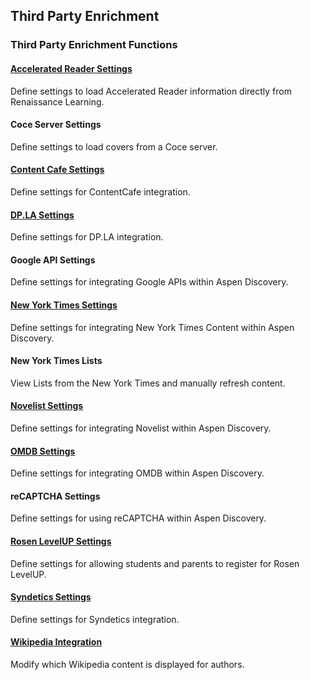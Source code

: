## Third Party Enrichment

### Third Party Enrichment Functions

#### [Accelerated Reader Settings](/Admin/HelpManual?page=Accelerated-Reader)
Define settings to load Accelerated Reader information directly from Renaissance Learning.
#### Coce Server Settings
Define settings to load covers from a Coce server.
#### [Content Cafe Settings](/Admin/HelpManual?page=Content-Cafe)
Define settings for ContentCafe integration.
#### [DP.LA Settings](/Admin/HelpManual?page=DPLA)
Define settings for DP.LA integration.
#### Google API Settings
Define settings for integrating Google APIs within Aspen Discovery.
#### [New York Times Settings](/Admin/HelpManual?page=New-York-Times)
Define settings for integrating New York Times Content within Aspen Discovery.
#### New York Times Lists
View Lists from the New York Times and manually refresh content.
#### [Novelist Settings](/Admin/HelpManual?page=Novelist)
Define settings for integrating Novelist within Aspen Discovery.
#### [OMDB Settings](/Admin/HelpManual?page=OMDB)
Define settings for integrating OMDB within Aspen Discovery.
#### reCAPTCHA Settings
Define settings for using reCAPTCHA within Aspen Discovery.
#### [Rosen LevelUP Settings](/Admin/HelpManual?page=Rosen-LevelUP)
Define settings for allowing students and parents to register for Rosen LevelUP.
#### [Syndetics Settings](/Admin/HelpManual?page=Syndetics)
Define settings for Syndetics integration.
#### [Wikipedia Integration](/Admin/HelpManual?page=Wikipedia)
Modify which Wikipedia content is displayed for authors.
